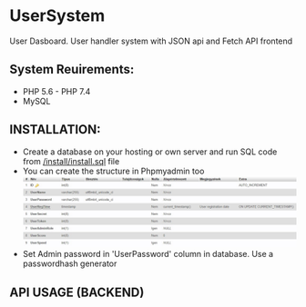 # UserSystem
User Dasboard. User handler system with JSON api and Fetch API frontend

## System Reuirements:
* PHP 5.6 - PHP 7.4
* MySQL

## INSTALLATION:
* Create a database on your hosting or own server and run SQL code from [/install/install.sql](/install/install.sql) file
* You can create the structure in Phpmyadmin too
![Database structure](/install/table-structure.jpg?raw=true)
* Set Admin password in 'UserPassword' column in database. Use a passwordhash generator

## API USAGE (BACKEND)
